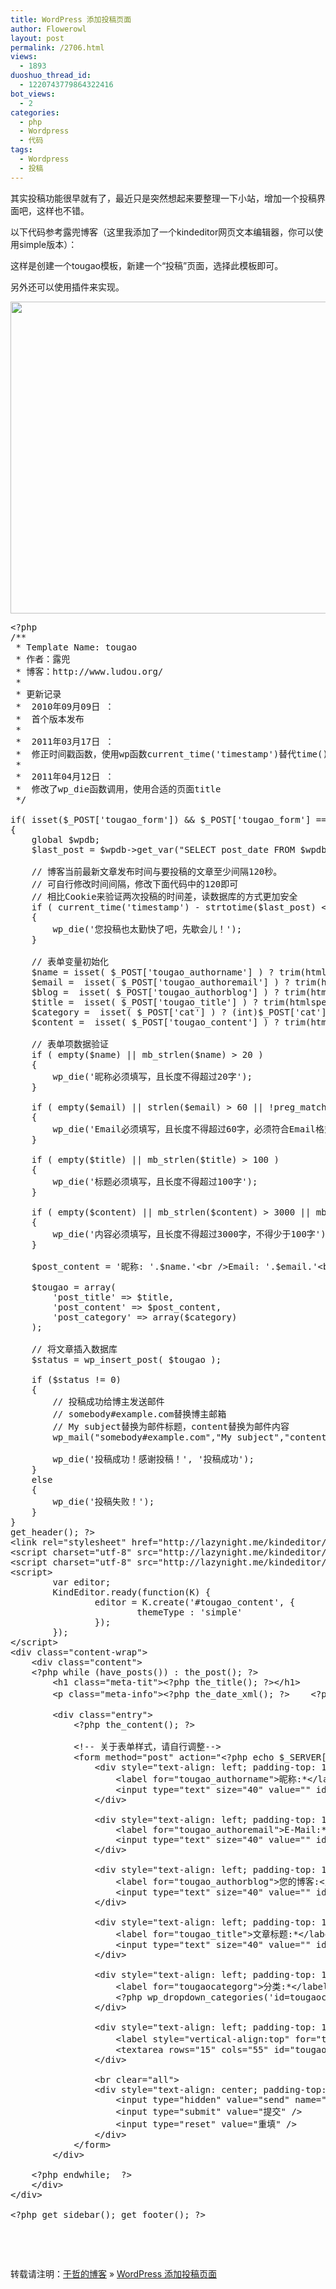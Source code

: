 ```yaml
---
title: WordPress 添加投稿页面
author: Flowerowl
layout: post
permalink: /2706.html
views:
  - 1893
duoshuo_thread_id:
  - 1220743779864322416
bot_views:
  - 2
categories:
  - php
  - Wordpress
  - 代码
tags:
  - Wordpress
  - 投稿
---
```

其实投稿功能很早就有了，最近只是突然想起来要整理一下小站，增加一个投稿界面吧，这样也不错。

以下代码参考露兜博客（这里我添加了一个kindeditor网页文本编辑器，你可以使用simple版本）：

这样是创建一个tougao模板，新建一个“投稿”页面，选择此模板即可。

另外还可以使用插件来实现。

[<img class="alignnone size-full wp-image-2707" title="tougao" src="http://lazynight.me/wp-content/uploads/2012/11/tougao.jpg" alt="" width="826" height="499" />][1]

<pre class="lang:php decode:true" title="投稿功能简单实现">&lt;?php
/**
 * Template Name: tougao
 * 作者：露兜
 * 博客：http://www.ludou.org/
 * 
 * 更新记录
 *  2010年09月09日 ：
 *  首个版本发布
 *  
 *  2011年03月17日 ：
 *  修正时间戳函数，使用wp函数current_time('timestamp')替代time()
 *  
 *  2011年04月12日 ：
 *  修改了wp_die函数调用，使用合适的页面title
 */

if( isset($_POST['tougao_form']) && $_POST['tougao_form'] == 'send')
{
    global $wpdb;
    $last_post = $wpdb-&gt;get_var("SELECT post_date FROM $wpdb-&gt;posts WHERE post_type = 'post' ORDER BY post_date DESC LIMIT 1");

    // 博客当前最新文章发布时间与要投稿的文章至少间隔120秒。
    // 可自行修改时间间隔，修改下面代码中的120即可
    // 相比Cookie来验证两次投稿的时间差，读数据库的方式更加安全
    if ( current_time('timestamp') - strtotime($last_post) &lt; 120 )
    {
        wp_die('您投稿也太勤快了吧，先歇会儿！');
    }

    // 表单变量初始化
    $name = isset( $_POST['tougao_authorname'] ) ? trim(htmlspecialchars($_POST['tougao_authorname'], ENT_QUOTES)) : '';
    $email =  isset( $_POST['tougao_authoremail'] ) ? trim(htmlspecialchars($_POST['tougao_authoremail'], ENT_QUOTES)) : '';
    $blog =  isset( $_POST['tougao_authorblog'] ) ? trim(htmlspecialchars($_POST['tougao_authorblog'], ENT_QUOTES)) : '';
    $title =  isset( $_POST['tougao_title'] ) ? trim(htmlspecialchars($_POST['tougao_title'], ENT_QUOTES)) : '';
    $category =  isset( $_POST['cat'] ) ? (int)$_POST['cat'] : 0;
    $content =  isset( $_POST['tougao_content'] ) ? trim(htmlspecialchars($_POST['tougao_content'], ENT_QUOTES)) : '';

    // 表单项数据验证
    if ( empty($name) || mb_strlen($name) &gt; 20 )
    {
        wp_die('昵称必须填写，且长度不得超过20字');
    }

    if ( empty($email) || strlen($email) &gt; 60 || !preg_match("/^([a-z0-9\+_\-]+)(\.[a-z0-9\+_\-]+)*@([a-z0-9\-]+\.)+[a-z]{2,6}$/ix", $email))
    {
        wp_die('Email必须填写，且长度不得超过60字，必须符合Email格式');
    }

    if ( empty($title) || mb_strlen($title) &gt; 100 )
    {
        wp_die('标题必须填写，且长度不得超过100字');
    }

    if ( empty($content) || mb_strlen($content) &gt; 3000 || mb_strlen($content) &lt; 100)
    {
        wp_die('内容必须填写，且长度不得超过3000字，不得少于100字');
    }

    $post_content = '昵称: '.$name.'&lt;br /&gt;Email: '.$email.'&lt;br /&gt;blog: '.$blog.'&lt;br /&gt;内容:&lt;br /&gt;'.$content;

    $tougao = array(
        'post_title' =&gt; $title,
        'post_content' =&gt; $post_content,
        'post_category' =&gt; array($category)
    );

    // 将文章插入数据库
    $status = wp_insert_post( $tougao );

    if ($status != 0) 
    { 
        // 投稿成功给博主发送邮件
        // somebody#example.com替换博主邮箱
        // My subject替换为邮件标题，content替换为邮件内容
        wp_mail("somebody#example.com","My subject","content");

        wp_die('投稿成功！感谢投稿！', '投稿成功');
    }
    else
    {
        wp_die('投稿失败！');
    }
}
get_header(); ?&gt;
&lt;link rel="stylesheet" href="http://lazynight.me/kindeditor/themes/simple/simple.css" /&gt;
&lt;script charset="utf-8" src="http://lazynight.me/kindeditor/kindeditor.js"&gt;&lt;/script&gt;
&lt;script charset="utf-8" src="http://lazynight.me/kindeditor/lang/zh_CN.js"&gt;&lt;/script&gt;
&lt;script&gt;
        var editor;
        KindEditor.ready(function(K) {
                editor = K.create('#tougao_content', {
                        themeType : 'simple'
                });
        });
&lt;/script&gt;
&lt;div class="content-wrap"&gt;
	&lt;div class="content"&gt;
	&lt;?php while (have_posts()) : the_post(); ?&gt;
		&lt;h1 class="meta-tit"&gt;&lt;?php the_title(); ?&gt;&lt;/h1&gt;
		&lt;p class="meta-info"&gt;&lt;?php the_date_xml(); ?&gt; &nbsp;&nbsp; &lt;?php comments_popup_link('抢沙发', '1条评论', '%条评论'); ?&gt; &nbsp;&nbsp; &lt;?php if(function_exists('the_views')) the_views(); ?&gt;人浏览 &nbsp;&nbsp; &lt;?php edit_post_link('[编辑]'); ?&gt;&lt;/p&gt;

		&lt;div class="entry"&gt;
			&lt;?php the_content(); ?&gt;

			&lt;!-- 关于表单样式，请自行调整--&gt;
			&lt;form method="post" action="&lt;?php echo $_SERVER["REQUEST_URI"]; ?&gt;"&gt;
			    &lt;div style="text-align: left; padding-top: 10px;"&gt;
			        &lt;label for="tougao_authorname"&gt;昵称:*&lt;/label&gt;
			        &lt;input type="text" size="40" value="" id="tougao_authorname" name="tougao_authorname" /&gt;
			    &lt;/div&gt;

			    &lt;div style="text-align: left; padding-top: 10px;"&gt;
			        &lt;label for="tougao_authoremail"&gt;E-Mail:*&lt;/label&gt;
			        &lt;input type="text" size="40" value="" id="tougao_authoremail" name="tougao_authoremail" /&gt;
			    &lt;/div&gt;

			    &lt;div style="text-align: left; padding-top: 10px;"&gt;
			        &lt;label for="tougao_authorblog"&gt;您的博客:&lt;/label&gt;
			        &lt;input type="text" size="40" value="" id="tougao_authorblog" name="tougao_authorblog" /&gt;
			    &lt;/div&gt;

			    &lt;div style="text-align: left; padding-top: 10px;"&gt;
			        &lt;label for="tougao_title"&gt;文章标题:*&lt;/label&gt;
			        &lt;input type="text" size="40" value="" id="tougao_title" name="tougao_title" /&gt;
			    &lt;/div&gt;

			    &lt;div style="text-align: left; padding-top: 10px;"&gt;
			        &lt;label for="tougaocategorg"&gt;分类:*&lt;/label&gt;
			        &lt;?php wp_dropdown_categories('id=tougaocategorg&show_count=1&hierarchical=1'); ?&gt;
			    &lt;/div&gt;

			    &lt;div style="text-align: left; padding-top: 10px;"&gt;
			        &lt;label style="vertical-align:top" for="tougao_content"&gt;文章内容:*&lt;/label&gt;
			        &lt;textarea rows="15" cols="55" id="tougao_content" name="tougao_content"&gt;&lt;/textarea&gt;
			    &lt;/div&gt;

			    &lt;br clear="all"&gt;
			    &lt;div style="text-align: center; padding-top: 10px;"&gt;
			        &lt;input type="hidden" value="send" name="tougao_form" /&gt;
			        &lt;input type="submit" value="提交" /&gt;
			        &lt;input type="reset" value="重填" /&gt;
			    &lt;/div&gt;
			&lt;/form&gt;
		&lt;/div&gt;

	&lt;?php endwhile;  ?&gt;
	&lt;/div&gt;
&lt;/div&gt;

&lt;?php get_sidebar(); get_footer(); ?&gt;</pre>

&nbsp;

&nbsp;

转载请注明：[于哲的博客][2] &raquo; [WordPress 添加投稿页面][3]

 [1]: http://lazynight.me/wp-content/uploads/2012/11/tougao.jpg
 [2]: http://lazynight.me
 [3]: http://lazynight.me/2706.html